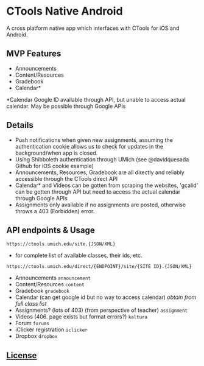 CTools Native Android
===========================
A cross platform native app which interfaces with CTools for iOS and Android.

MVP Features
-----
- Announcements
- Content/Resources
- Gradebook
- Calendar*

*Calendar Google ID available through API, but unable to access actual calendar. May be possible through Google APIs

Details
-----
- Push notifications when given new assignments, assuming the authentication cookie allows us to check for updates in the background/when app is closed.
- Using Shibboleth authentication through UMich (see @davidquesada Github for iOS cookie example)
- Announcements, Resources, Gradebook are all directly and reliably accessible through the CTools direct API
- Calendar* and Videos can be gotten from scraping the websites, 'gcalid' can be gotten through API but need to access the actual calendar through Google APIs
- Assignments only available if no assignments are posted, otherwise throws a 403 (Forbidden) error.

API endpoints & Usage
-----
`https://ctools.umich.edu/site.{JSON/XML}`
- for complete list of available classes, their ids, etc.

`https://ctools.umich.edu/direct/{ENDPOINT}/site/{SITE ID}.{JSON/XML}`
- Announcements `announcement`
- Content/Resources `content`
- Gradebook `gradebook`
- Calendar (can get google id but no way to access calendar) *obtain from full class list*
- Assignments? (lots of 403) (from perspective of teacher) `assignment`
- Videos (406. page exists but format errors?) `kaltura`
- Forum `forums`
- iClicker registration `iclicker`
- Dropbox `dropbox`

[License](LICENSE.md)
-----
